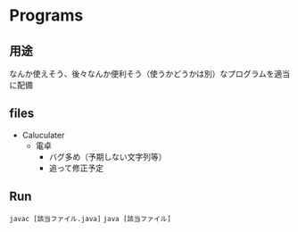 # Programs

## 用途

なんか使えそう、後々なんか便利そう（使うかどうかは別）なプログラムを適当に配備

## files

- Caluculater
  - 電卓
    - バグ多め（予期しない文字列等）
    - 追って修正予定

## Run

`javac [該当ファイル.java]`
`java [該当ファイル]`
